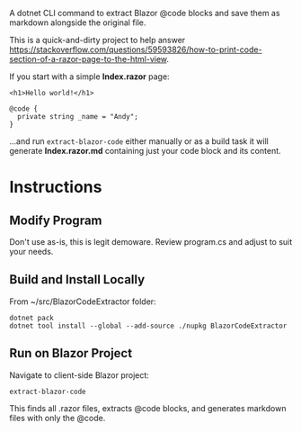 A dotnet CLI command to extract Blazor @code blocks and save them as markdown alongside the original file.

This is a quick-and-dirty project to help answer https://stackoverflow.com/questions/59593826/how-to-print-code-section-of-a-razor-page-to-the-html-view.

If you start with a simple **Index.razor** page:

```
<h1>Hello world!</h1>

@code {
  private string _name = "Andy";
}
```

...and run `extract-blazor-code` either manually or as a build task it will generate **Index.razor.md** containing just your code block and its content.

# Instructions

## Modify Program

Don't use as-is, this is legit demoware. Review program.cs and adjust to suit your needs. 

## Build and Install Locally

From ~/src/BlazorCodeExtractor folder:

```
dotnet pack
dotnet tool install --global --add-source ./nupkg BlazorCodeExtractor
```

## Run on Blazor Project

Navigate to client-side Blazor project:

```
extract-blazor-code
```

This finds all .razor files, extracts @code blocks, and generates markdown files with only the @code. 
